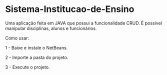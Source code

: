 # Sistema-Institucao-de-Ensino
Uma aplicação feita em JAVA que possui a funcionalidade CRUD. É possivel manipular disciplinas, alunos e funcionários.

Como usar:

1 - Baixe e instale o NetBeans.

2 - Importe a pasta do projeto.

3 - Execute o projeto.
